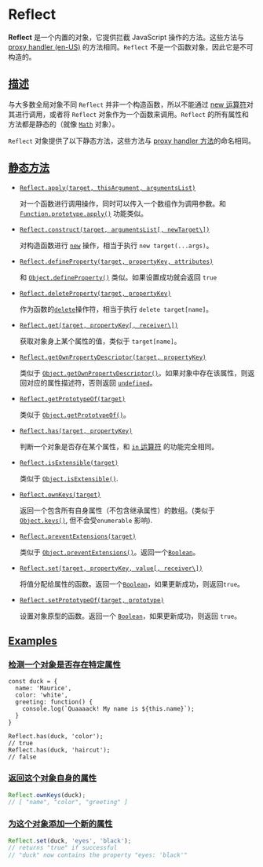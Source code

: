 # Reflect

**Reflect** 是一个内置的对象，它提供拦截 JavaScript 操作的方法。这些方法与 [proxy handler (en-US)](https://developer.mozilla.org/en-US/docs/Web/JavaScript/Reference/Global_Objects/Proxy/Proxy) 的方法相同。`Reflect` 不是一个函数对象，因此它是不可构造的。

## [描述](https://developer.mozilla.org/zh-CN/docs/Web/JavaScript/Reference/Global_Objects/Reflect#描述)

与大多数全局对象不同 `Reflect` 并非一个构造函数，所以不能通过 [new 运算符](https://developer.mozilla.org/zh-CN/docs/Web/JavaScript/Reference/Operators/new)对其进行调用，或者将 `Reflect` 对象作为一个函数来调用。`Reflect` 的所有属性和方法都是静态的（就像 [`Math`](https://developer.mozilla.org/zh-CN/docs/Web/JavaScript/Reference/Global_Objects/Math) 对象）。

`Reflect` 对象提供了以下静态方法，这些方法与 [proxy handler 方法](https://developer.mozilla.org/zh-CN/docs/Web/JavaScript/Reference/Global_Objects/Proxy/Proxy)的命名相同。

## [静态方法](https://developer.mozilla.org/zh-CN/docs/Web/JavaScript/Reference/Global_Objects/Reflect#静态方法)

-   [`Reflect.apply(target, thisArgument, argumentsList)`](https://developer.mozilla.org/zh-CN/docs/Web/JavaScript/Reference/Global_Objects/Reflect/apply)

    对一个函数进行调用操作，同时可以传入一个数组作为调用参数。和 [`Function.prototype.apply()`](https://developer.mozilla.org/zh-CN/docs/Web/JavaScript/Reference/Global_Objects/Function/apply) 功能类似。

-   [`Reflect.construct(target, argumentsList[, newTarget\])`](https://developer.mozilla.org/zh-CN/docs/Web/JavaScript/Reference/Global_Objects/Reflect/construct)

    对构造函数进行 [`new`](https://developer.mozilla.org/zh-CN/docs/Web/JavaScript/Reference/Operators/new) 操作，相当于执行 `new target(...args)`。

-   [`Reflect.defineProperty(target, propertyKey, attributes)`](https://developer.mozilla.org/zh-CN/docs/Web/JavaScript/Reference/Global_Objects/Reflect/defineProperty)

    和 [`Object.defineProperty()`](https://developer.mozilla.org/zh-CN/docs/Web/JavaScript/Reference/Global_Objects/Object/defineProperty) 类似。如果设置成功就会返回 `true`

-   [`Reflect.deleteProperty(target, propertyKey)`](https://developer.mozilla.org/zh-CN/docs/Web/JavaScript/Reference/Global_Objects/Reflect/deleteProperty)

    作为函数的[`delete`](https://developer.mozilla.org/zh-CN/docs/Web/JavaScript/Reference/Operators/delete)操作符，相当于执行 `delete target[name]`。

-   [`Reflect.get(target, propertyKey[, receiver\])`](https://developer.mozilla.org/zh-CN/docs/Web/JavaScript/Reference/Global_Objects/Reflect/get)

    获取对象身上某个属性的值，类似于 `target[name]`。

-   [`Reflect.getOwnPropertyDescriptor(target, propertyKey)`](https://developer.mozilla.org/zh-CN/docs/Web/JavaScript/Reference/Global_Objects/Reflect/getOwnPropertyDescriptor)

    类似于 [`Object.getOwnPropertyDescriptor()`](https://developer.mozilla.org/zh-CN/docs/Web/JavaScript/Reference/Global_Objects/Object/getOwnPropertyDescriptor)。如果对象中存在该属性，则返回对应的属性描述符，否则返回 [`undefined`](https://developer.mozilla.org/zh-CN/docs/Web/JavaScript/Reference/Global_Objects/undefined)。

-   [`Reflect.getPrototypeOf(target)`](https://developer.mozilla.org/zh-CN/docs/Web/JavaScript/Reference/Global_Objects/Reflect/getPrototypeOf)

    类似于 [`Object.getPrototypeOf()`](https://developer.mozilla.org/zh-CN/docs/Web/JavaScript/Reference/Global_Objects/Object/getPrototypeOf)。

-   [`Reflect.has(target, propertyKey)`](https://developer.mozilla.org/zh-CN/docs/Web/JavaScript/Reference/Global_Objects/Reflect/has)

    判断一个对象是否存在某个属性，和 [`in` 运算符](https://developer.mozilla.org/zh-CN/docs/Web/JavaScript/Reference/Operators/in) 的功能完全相同。

-   [`Reflect.isExtensible(target)`](https://developer.mozilla.org/zh-CN/docs/Web/JavaScript/Reference/Global_Objects/Reflect/isExtensible)

    类似于 [`Object.isExtensible()`](https://developer.mozilla.org/zh-CN/docs/Web/JavaScript/Reference/Global_Objects/Object/isExtensible).

-   [`Reflect.ownKeys(target)`](https://developer.mozilla.org/zh-CN/docs/Web/JavaScript/Reference/Global_Objects/Reflect/ownKeys)

    返回一个包含所有自身属性（不包含继承属性）的数组。(类似于 [`Object.keys()`](https://developer.mozilla.org/zh-CN/docs/Web/JavaScript/Reference/Global_Objects/Object/keys), 但不会受`enumerable` 影响).

-   [`Reflect.preventExtensions(target)`](https://developer.mozilla.org/zh-CN/docs/Web/JavaScript/Reference/Global_Objects/Reflect/preventExtensions)

    类似于 [`Object.preventExtensions()`](https://developer.mozilla.org/zh-CN/docs/Web/JavaScript/Reference/Global_Objects/Object/preventExtensions)。返回一个[`Boolean`](https://developer.mozilla.org/zh-CN/docs/Web/JavaScript/Reference/Global_Objects/Boolean)。

-   [`Reflect.set(target, propertyKey, value[, receiver\])`](https://developer.mozilla.org/zh-CN/docs/Web/JavaScript/Reference/Global_Objects/Reflect/set)

    将值分配给属性的函数。返回一个[`Boolean`](https://developer.mozilla.org/zh-CN/docs/Web/JavaScript/Reference/Global_Objects/Boolean)，如果更新成功，则返回`true`。

-   [`Reflect.setPrototypeOf(target, prototype)`](https://developer.mozilla.org/zh-CN/docs/Web/JavaScript/Reference/Global_Objects/Reflect/setPrototypeOf)

    设置对象原型的函数。返回一个 [`Boolean`](https://developer.mozilla.org/zh-CN/docs/Web/JavaScript/Reference/Global_Objects/Boolean)，如果更新成功，则返回 `true`。

## [Examples](https://developer.mozilla.org/zh-CN/docs/Web/JavaScript/Reference/Global_Objects/Reflect#examples)

### [检测一个对象是否存在特定属性](https://developer.mozilla.org/zh-CN/docs/Web/JavaScript/Reference/Global_Objects/Reflect#检测一个对象是否存在特定属性)

```
const duck = {
  name: 'Maurice',
  color: 'white',
  greeting: function() {
    console.log(`Quaaaack! My name is ${this.name}`);
  }
}

Reflect.has(duck, 'color');
// true
Reflect.has(duck, 'haircut');
// false
```

### [返回这个对象自身的属性](https://developer.mozilla.org/zh-CN/docs/Web/JavaScript/Reference/Global_Objects/Reflect#返回这个对象自身的属性)

```js
Reflect.ownKeys(duck);
// [ "name", "color", "greeting" ]
```

### [为这个对象添加一个新的属性](https://developer.mozilla.org/zh-CN/docs/Web/JavaScript/Reference/Global_Objects/Reflect#为这个对象添加一个新的属性)

```js
Reflect.set(duck, 'eyes', 'black');
// returns "true" if successful
// "duck" now contains the property "eyes: 'black'"
```
